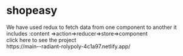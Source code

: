 # shopeasy
<div>We have used redux to fetch data from one component to another it includes :content =>action=>reducer=>store=>component </div>
<div>click here to see the project</div>
https://main--radiant-rolypoly-4c1a97.netlify.app/
